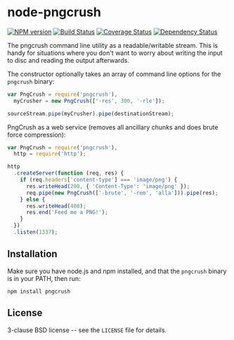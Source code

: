 # node-pngcrush

[![NPM version](https://badge.fury.io/js/pngcrush.svg)](http://badge.fury.io/js/pngcrush)
[![Build Status](https://travis-ci.org/papandreou/node-pngcrush.svg?branch=master)](https://travis-ci.org/papandreou/node-pngcrush)
[![Coverage Status](https://coveralls.io/repos/papandreou/node-pngcrush/badge.svg)](https://coveralls.io/r/papandreou/node-pngcrush)
[![Dependency Status](https://david-dm.org/papandreou/node-pngcrush.svg)](https://david-dm.org/papandreou/node-pngcrush)

The pngcrush command line utility as a readable/writable stream. This
is handy for situations where you don't want to worry about writing
the input to disc and reading the output afterwards.

The constructor optionally takes an array of command line options for
the `pngcrush` binary:

```javascript
var PngCrush = require('pngcrush'),
  myCrusher = new PngCrush(['-res', 300, '-rle']);

sourceStream.pipe(myCrusher).pipe(destinationStream);
```

PngCrush as a web service (removes all ancillary chunks and does brute
force compression):

```javascript
var PngCrush = require('pngcrush'),
  http = require('http');

http
  .createServer(function (req, res) {
    if (req.headers['content-type'] === 'image/png') {
      res.writeHead(200, { 'Content-Type': 'image/png' });
      req.pipe(new PngCrush(['-brute', '-rem', 'alla'])).pipe(res);
    } else {
      res.writeHead(400);
      res.end('Feed me a PNG!');
    }
  })
  .listen(1337);
```

## Installation

Make sure you have node.js and npm installed, and that the `pngcrush` binary is in your PATH, then run:

    npm install pngcrush

## License

3-clause BSD license -- see the `LICENSE` file for details.
